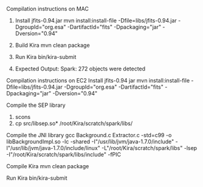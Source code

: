 Compilation instructions on MAC
1. Install jfits-0.94.jar
mvn install:install-file -Dfile=libs/jfits-0.94.jar -DgroupId="org.esa" -DartifactId="fits" -Dpackaging="jar" -Dversion="0.94"

2. Build Kira
mvn clean package

3. Run Kira
bin/kira-submit

4. Expected Output:
Spark: 272 objects were detected


Compilation instructions on EC2
Install jfits-0.94 jar
mvn install:install-file -Dfile=libs/jfits-0.94.jar -DgroupId="org.esa" -DartifactId="fits" -Dpackaging="jar" -Dversion="0.94"

Compile the SEP library
1. scons
2. cp src/libsep.so* /root/Kira/scratch/spark/libs/

Compile the JNI library
gcc Background.c Extractor.c -std=c99 -o libBackgroundImpl.so -lc -shared -I"/usr/lib/jvm/java-1.7.0/include" -I"/usr/lib/jvm/java-1.7.0/include/linux" -L"/root/Kira/scratch/spark/libs" -lsep -I"/root/Kira/scratch/spark/libs/include" -fPIC

Compile Kira
mvn clean package

Run Kira
bin/kira-submit